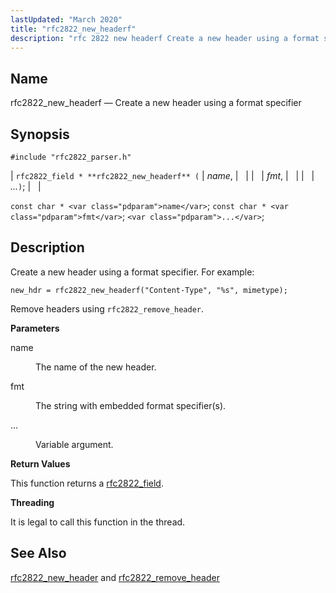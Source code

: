 ```yaml
---
lastUpdated: "March 2020"
title: "rfc2822_new_headerf"
description: "rfc 2822 new headerf Create a new header using a format specifier rfc 2822 field rfc 2822 new headerf name fmt const char name const char fmt Create a new header using a format specifier For example Remove headers using rfc 2822 remove header name The name of the new..."
---
```


<a name="apis.rfc2822_new_headerf"></a> 
## Name

rfc2822_new_headerf — Create a new header using a format specifier

## Synopsis

`#include "rfc2822_parser.h"`

| `rfc2822_field * **rfc2822_new_headerf** (` | <var class="pdparam">name</var>, |   |
|   | <var class="pdparam">fmt</var>, |   |
|   | <var class="pdparam">...</var>`)`; |   |

`const char * <var class="pdparam">name</var>`;
`const char * <var class="pdparam">fmt</var>`;
`<var class="pdparam">...</var>`;<a name="idp58745552"></a> 
## Description

Create a new header using a format specifier. For example:

`new_hdr = rfc2822_new_headerf("Content-Type", "%s", mimetype);`

Remove headers using `rfc2822_remove_header`.

**<a name="idp58748464"></a> Parameters**

<dl class="variablelist">

<dt>name</dt>

<dd>

The name of the new header.

</dd>

<dt>fmt</dt>

<dd>

The string with embedded format specifier(s).

</dd>

<dt>...</dt>

<dd>

Variable argument.

</dd>

</dl>

**<a name="idp58754864"></a> Return Values**

This function returns a [rfc2822_field](/momentum/3/3-api/structs-rfc-2822-field).

**<a name="idp58756496"></a> Threading**

It is legal to call this function in the thread.

<a name="idp58758192"></a> 
## See Also

[rfc2822_new_header](/momentum/3/3-api/apis-rfc-2822-new-header) and [rfc2822_remove_header](/momentum/3/3-api/apis-rfc-2822-remove-header)